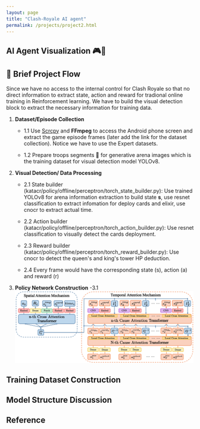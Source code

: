 ```yaml
---
layout: page
title: "Clash-Royale AI agent"
permalink: /projects/project2.html
---
```



## AI Agent Visualization 🎮🤖




## 🔬 Brief Project Flow

Since we have no access to the internal control for Clash Royale so that no direct information to extract state, action and reward for tradional online training in Reinforcement learning. We have to build the visual detection block to extract the necessary information for training data. 


1. **Dataset/Episode Collection**
   - 1.1 Use [Scrcpy](https://github.com/Genymobile/scrcpy) and **FFmpeg** to access the Android phone screen and extract the game episode frames (later add the link for the dataset collection). Notice we have to use the Expert datasets.
  
   
   - 1.2 Prepare troops segments 🤖 for generative arena images which is the training dataset for visual detection model YOLOv8.

2. **Visual Detection/ Data Processing**
   - 2.1 State builder (katacr/policy/offline/perceptron/torch_state_builder.py): Use trained YOLOv8 for arena information extraction to build state **s**, use resnet classification to extract infomation for deploy cards and elixir, use cnocr to extract actual time.
  
   
   - 2.2 Action builder (katacr/policy/offline/perceptron/torch_action_builder.py): Use resnet classification to visually detect the cards deployment.
  
   
   - 2.3 Reward builder (katacr/policy/offline/perceptron/torch_reward_builder.py): Use cnocr to detect the queen's and king's tower HP deduction.
  
   
   - 2.4 Every frame would have the corresponding state (s), action (a) and reward (r)

3. **Policy Network Construction**
   -3.1 ![Policy Network Preview](policy_model_en.png)


## Training Dataset Construction



## Model Structure Discussion


## Reference
